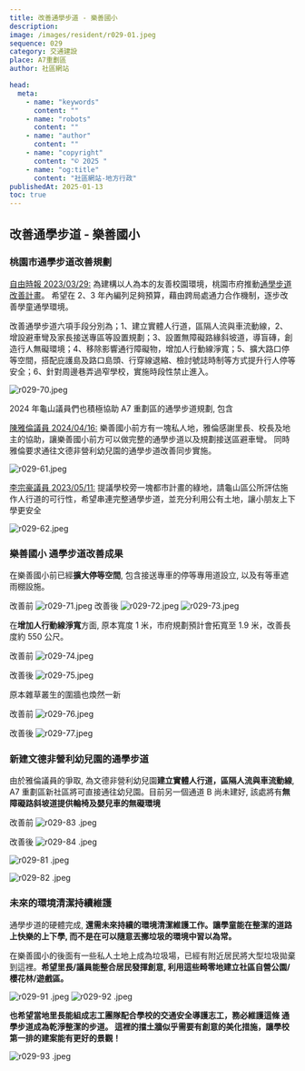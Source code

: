 ```yaml
---
title: 改善通學步道 - 樂善國小
description:
image: /images/resident/r029-01.jpeg
sequence: 029
category: 交通建設
place: A7重劃區
author: 社區網站

head:
  meta:
    - name: "keywords"
      content: ""
    - name: "robots"
      content: ""
    - name: "author"
      content: ""
    - name: "copyright"
      content: "© 2025 "
    - name: "og:title"
      content: "社區網站-地方行政"
publishedAt: 2025-01-13
toc: true
---
```


## 改善通學步道 - 樂善國小

### 桃園市通學步道改善規劃

<a href="https://news.ltn.com.tw/news/life/breakingnews/4255391">自由時報 2023/03/29:</a>
為建構以人為本的友善校園環境，桃園市府推動<a href="https://oram.tycg.gov.tw/cp.aspx?n=9225">通學步道改善計畫</a>。 希望在 2、3 年內編列足夠預算，藉由跨局處通力合作機制，逐步改善學童通學環境。

改善通學步道六項手段分別為；1、建立實體人行道，區隔人流與車流動線，2、增設避車彎及家長接送專區等設置規劃；3、設置無障礙路緣斜坡道，導盲磚，創造行人無礙環境；4、移除影響通行障礙物，增加人行動線淨寬；5、擴大路口停等空間，搭配庇護島及路口島頭、行穿線退縮、檢討號誌時制等方式提升行人停等安全；6、針對周邊巷弄過窄學校，實施時段性禁止進入。

![r029-70.jpeg](/images/resident/r029-70.jpeg)

2024 年龜山議員們也積極協助 A7 重劃區的通學步道規劃, 包含

<a href="https://www.facebook.com/share/p/1AihkANwkZ/">陳雅倫議員 2024/04/16:</a>
樂善國小前方有一塊私人地，雅倫感謝里長、校長及地主的協助，讓樂善國小前方可以做完整的通學步道以及規劃接送區避車彎。 同時雅倫要求通往文德非營利幼兒園的通學步道改善同步實施。

![r029-61.jpeg](/images/resident/r029-61.jpeg)

<a href="https://www.facebook.com/share/p/15ZuQN9jgh/">李宗豪議員 2023/05/11:</a>
提議學校旁一塊都市計畫的綠地，請龜山區公所評估施作人行道的可行性，希望串連完整通學步道，並充分利用公有土地，讓小朋友上下學更安全

![r029-62.jpeg](/images/resident/r029-62.jpeg)

### 樂善國小 通學步道改善成果

在樂善國小前已經**擴大停等空間**, 包含接送專車的停等專用道設立, 以及有等車遮雨棚設施。

改善前
![r029-71.jpeg](/images/resident/r029-71.jpeg)
改善後
![r029-72.jpeg](/images/resident/r029-72.jpeg)
![r029-73.jpeg](/images/resident/r029-73.jpeg)

在**增加人行動線淨寬**方面, 原本寬度 1 米，市府規劃預計會拓寬至 1.9 米，改善長度約 550 公尺。

改善前
![r029-74.jpeg](/images/resident/r029-74.jpeg)

改善後
![r029-75.jpeg](/images/resident/r029-75.jpeg)

原本雜草叢生的圍牆也煥然一新

改善前
![r029-76.jpeg](/images/resident/r029-76.jpeg)

改善後
![r029-77.jpeg](/images/resident/r029-77.jpeg)

### 新建文德非營利幼兒園的通學步道

由於雅倫議員的爭取, 為文德非營利幼兒園**建立實體人行道，區隔人流與車流動線**, A7 重劃區新社區將可直接通往幼兒園。目前另一個通道 B 尚未建好, 該處將有**無障礙路斜坡道提供輪椅及嬰兒車的無礙環境**

改善前
![r029-83 .jpeg](/images/resident/r029-83.jpeg)

改善後
![r029-84 .jpeg](/images/resident/r029-84.jpeg)

![r029-81 .jpeg](/images/resident/r029-81.jpeg)

![r029-82 .jpeg](/images/resident/r029-82.jpeg)

### 未來的環境清潔持續維護

通學步道的硬體完成, **還需未來持續的環境清潔維護工作。讓學童能在整潔的道路上快樂的上下學, 而不是在可以隨意丟擲垃圾的環境中習以為常。**

在樂善國小的後面有一些私人土地上成為垃圾場，已經有附近居民將大型垃圾拋棄到這裡。**希望里長/議員能整合居民發揮創意, 利用這些畸零地建立社區自營公園/櫻花林/遊戲區。**

![r029-91 .jpeg](/images/resident/r029-91.jpeg)
![r029-92 .jpeg](/images/resident/r029-92.jpeg)

**也希望當地里長能組成志工團隊配合學校的交通安全導護志工，務必維護這條 通學步道成為乾淨整潔的步道。 這裡的擋土牆似乎需要有創意的美化措施，讓學校第一排的建案能有更好的景觀！**

![r029-93 .jpeg](/images/resident/r029-93.jpeg)
